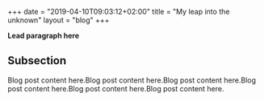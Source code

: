 +++
date = "2019-04-10T09:03:12+02:00"
title = "My leap into the unknown"
layout = "blog"
+++

**Lead paragraph here**

## Subsection

Blog post content here.Blog post content here.Blog post content here.Blog post content here.Blog post content here.Blog post content here.
